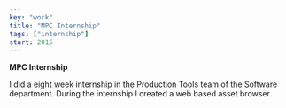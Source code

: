 ```yaml
---
key: "work"
title: "MPC Internship"
tags: ["internship"]
start: 2015
---
```

**MPC Internship**

I did a eight week internship in the Production Tools team of the Software department. During the internship I created a web based asset browser.
<!-- end -->